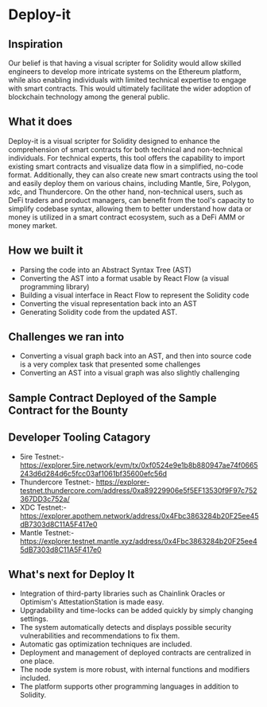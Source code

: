 # Deploy-it
 ## Inspiration
Our belief is that having a visual scripter for Solidity would allow skilled engineers to develop more intricate systems on the Ethereum platform, while also enabling individuals with limited technical expertise to engage with smart contracts. This would ultimately facilitate the wider adoption of blockchain technology among the general public.

## What it does
Deploy-it is a visual scripter for Solidity designed to enhance the comprehension of smart contracts for both technical and non-technical individuals. For technical experts, this tool offers the capability to import existing smart contracts and visualize data flow in a simplified, no-code format. Additionally, they can also create new smart contracts using the tool and easily deploy them on various chains, including Mantle, 5ire, Polygon, xdc, and Thundercore. On the other hand, non-technical users, such as DeFi traders and product managers, can benefit from the tool's capacity to simplify codebase syntax, allowing them to better understand how data or money is utilized in a smart contract ecosystem, such as a DeFi AMM or money market.

## How we built it
* Parsing the code into an Abstract Syntax Tree (AST)
* Converting the AST into a format usable by React Flow (a visual programming library)
* Building a visual interface in React Flow to represent the Solidity code
* Converting the visual representation back into an AST
* Generating Solidity code from the updated AST.

## Challenges we ran into
* Converting a visual graph back into an AST, and then into source code is a very complex task that presented some challenges
* Converting an AST into a visual graph was also slightly challenging

## Sample Contract Deployed of the Sample Contract for the Bounty
## Developer Tooling Catagory
* 5ire Testnet:-  https://explorer.5ire.network/evm/tx/0xf0524e9e1b8b880947ae74f0665243d6d284d6c5fcc03af1061bf35600efc56d
* Thundercore Testnet:- https://explorer-testnet.thundercore.com/address/0xa89229906e5f5EF13530f9F97c752367DD3c752a/
* XDC Testnet:- https://explorer.apothem.network/address/0x4Fbc3863284b20F25ee45dB7303d8C11A5F417e0
* Mantle Testnet:- https://explorer.testnet.mantle.xyz/address/0x4Fbc3863284b20F25ee45dB7303d8C11A5F417e0

## What's next for Deploy It
* Integration of third-party libraries such as Chainlink Oracles or Optimism's AttestationStation is made easy.
* Upgradability and time-locks can be added quickly by simply changing settings.
* The system automatically detects and displays possible security vulnerabilities and recommendations to fix them.
* Automatic gas optimization techniques are included.
* Deployment and management of deployed contracts are centralized in one place.
* The node system is more robust, with internal functions and modifiers included.
* The platform supports other programming languages in addition to Solidity.

